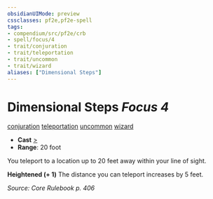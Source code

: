 ```yaml
---
obsidianUIMode: preview
cssclasses: pf2e,pf2e-spell
tags:
- compendium/src/pf2e/crb
- spell/focus/4
- trait/conjuration
- trait/teleportation
- trait/uncommon
- trait/wizard
aliases: ["Dimensional Steps"]
---
```

# Dimensional Steps *Focus 4*   
[conjuration](rules/traits/conjuration.md "Conjuration School Trait")  [teleportation](rules/traits/teleportation.md "Teleportation Effect Trait")  [uncommon](rules/traits/uncommon.md "Uncommon Rarity Trait")  [wizard](rules/traits/wizard.md "Wizard Class Trait")  

- **Cast** [>](rules/core-rulebook/chapter-9-playing-the-game.md#Actions "Single Action") 
- **Range**: 20 foot

You teleport to a location up to 20 feet away within your line of sight.

**Heightened (+ 1)** The distance you can teleport increases by 5 feet.

*Source: Core Rulebook p. 406*